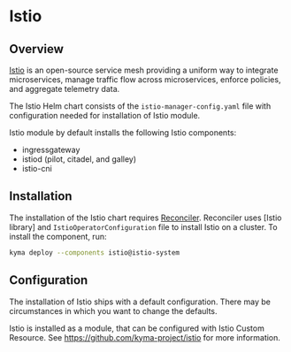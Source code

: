 # Istio

## Overview

[Istio](https://istio.io/) is an open-source service mesh providing a uniform way to integrate microservices, manage traffic flow across microservices, enforce policies, and aggregate telemetry data.

The Istio Helm chart consists of the `istio-manager-config.yaml` file with configuration needed for installation of Istio module.

Istio module by default installs the following Istio components:

- ingressgateway
- istiod (pilot, citadel, and galley)
- istio-cni

## Installation

The installation of the Istio chart requires [Reconciler](https://github.com/kyma-incubator/reconciler/tree/main/pkg/reconciler/instances/istio). Reconciler uses [Istio library] and `IstioOperatorConfiguration` file to install Istio on a cluster. To install the component, run:

```bash
kyma deploy --components istio@istio-system
```

## Configuration

The installation of Istio ships with a default configuration. There may be circumstances in which you want to change the defaults.

Istio is installed as a module, that can be configured with Istio Custom Resource. See https://github.com/kyma-project/istio for more information.

